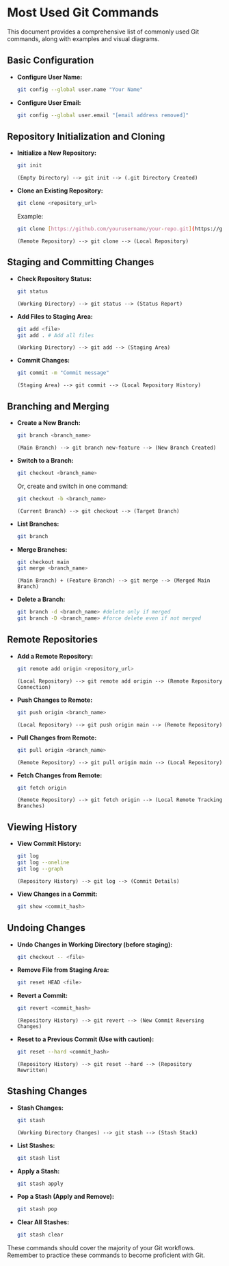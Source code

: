 # Most Used Git Commands

This document provides a comprehensive list of commonly used Git commands, along with examples and visual diagrams.

## Basic Configuration

* **Configure User Name:**

    ```bash
    git config --global user.name "Your Name"
    ```

* **Configure User Email:**

    ```bash
    git config --global user.email "[email address removed]"
    ```

## Repository Initialization and Cloning

* **Initialize a New Repository:**

    ```bash
    git init
    ```

    ```
    (Empty Directory) --> git init --> (.git Directory Created)
    ```

* **Clone an Existing Repository:**

    ```bash
    git clone <repository_url>
    ```

    Example:

    ```bash
    git clone [https://github.com/yourusername/your-repo.git](https://github.com/yourusername/your-repo.git)
    ```

    ```
    (Remote Repository) --> git clone --> (Local Repository)
    ```

## Staging and Committing Changes

* **Check Repository Status:**

    ```bash
    git status
    ```

    ```
    (Working Directory) --> git status --> (Status Report)
    ```

* **Add Files to Staging Area:**

    ```bash
    git add <file>
    git add . # Add all files
    ```

    ```
    (Working Directory) --> git add --> (Staging Area)
    ```

* **Commit Changes:**

    ```bash
    git commit -m "Commit message"
    ```

    ```
    (Staging Area) --> git commit --> (Local Repository History)
    ```

## Branching and Merging

* **Create a New Branch:**

    ```bash
    git branch <branch_name>
    ```

    ```
    (Main Branch) --> git branch new-feature --> (New Branch Created)
    ```

* **Switch to a Branch:**

    ```bash
    git checkout <branch_name>
    ```

    Or, create and switch in one command:

    ```bash
    git checkout -b <branch_name>
    ```

    ```
    (Current Branch) --> git checkout --> (Target Branch)
    ```

* **List Branches:**

    ```bash
    git branch
    ```

* **Merge Branches:**

    ```bash
    git checkout main
    git merge <branch_name>
    ```

    ```
    (Main Branch) + (Feature Branch) --> git merge --> (Merged Main Branch)
    ```

* **Delete a Branch:**

    ```bash
    git branch -d <branch_name> #delete only if merged
    git branch -D <branch_name> #force delete even if not merged
    ```

## Remote Repositories

* **Add a Remote Repository:**

    ```bash
    git remote add origin <repository_url>
    ```

    ```
    (Local Repository) --> git remote add origin --> (Remote Repository Connection)
    ```

* **Push Changes to Remote:**

    ```bash
    git push origin <branch_name>
    ```

    ```
    (Local Repository) --> git push origin main --> (Remote Repository)
    ```

* **Pull Changes from Remote:**

    ```bash
    git pull origin <branch_name>
    ```

    ```
    (Remote Repository) --> git pull origin main --> (Local Repository)
    ```

* **Fetch Changes from Remote:**

    ```bash
    git fetch origin
    ```

    ```
    (Remote Repository) --> git fetch origin --> (Local Remote Tracking Branches)
    ```

## Viewing History

* **View Commit History:**

    ```bash
    git log
    git log --oneline
    git log --graph
    ```

    ```
    (Repository History) --> git log --> (Commit Details)
    ```

* **View Changes in a Commit:**

    ```bash
    git show <commit_hash>
    ```

## Undoing Changes

* **Undo Changes in Working Directory (before staging):**

    ```bash
    git checkout -- <file>
    ```

* **Remove File from Staging Area:**

    ```bash
    git reset HEAD <file>
    ```

* **Revert a Commit:**

    ```bash
    git revert <commit_hash>
    ```

    ```
    (Repository History) --> git revert --> (New Commit Reversing Changes)
    ```

* **Reset to a Previous Commit (Use with caution):**

    ```bash
    git reset --hard <commit_hash>
    ```

    ```
    (Repository History) --> git reset --hard --> (Repository Rewritten)
    ```

## Stashing Changes

* **Stash Changes:**

    ```bash
    git stash
    ```

    ```
    (Working Directory Changes) --> git stash --> (Stash Stack)
    ```

* **List Stashes:**

    ```bash
    git stash list
    ```

* **Apply a Stash:**

    ```bash
    git stash apply
    ```

* **Pop a Stash (Apply and Remove):**

    ```bash
    git stash pop
    ```

* **Clear All Stashes:**

    ```bash
    git stash clear
    ```

These commands should cover the majority of your Git workflows. Remember to practice these commands to become proficient with Git.